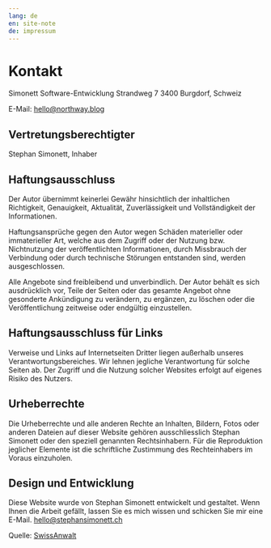 ```yaml
---
lang: de
en: site-note
de: impressum
---
```


# Kontakt

Simonett Software-Entwicklung
Strandweg 7
3400 Burgdorf, Schweiz

E-Mail: hello@northway.blog

## Vertretungsberechtigter

Stephan Simonett, Inhaber

## Haftungsausschluss

Der Autor übernimmt keinerlei Gewähr hinsichtlich der inhaltlichen Richtigkeit, Genauigkeit, Aktualität, Zuverlässigkeit und Vollständigkeit der Informationen.

Haftungsansprüche gegen den Autor wegen Schäden materieller oder immaterieller Art, welche aus dem Zugriff oder der Nutzung bzw. Nichtnutzung der veröffentlichten Informationen, durch Missbrauch der Verbindung oder durch technische Störungen entstanden sind, werden ausgeschlossen.

Alle Angebote sind freibleibend und unverbindlich. Der Autor behält es sich ausdrücklich vor, Teile der Seiten oder das gesamte Angebot ohne gesonderte Ankündigung zu verändern, zu ergänzen, zu löschen oder die Veröffentlichung zeitweise oder endgültig einzustellen.

## Haftungsausschluss für Links

Verweise und Links auf Internetseiten Dritter liegen außerhalb unseres Verantwortungsbereiches. Wir lehnen jegliche Verantwortung für solche Seiten ab. Der Zugriff und die Nutzung solcher Websites erfolgt auf eigenes Risiko des Nutzers.

## Urheberrechte

Die Urheberrechte und alle anderen Rechte an Inhalten, Bildern, Fotos oder anderen Dateien auf dieser Website gehören ausschliesslich Stephan Simonett oder den speziell genannten Rechtsinhabern. Für die Reproduktion jeglicher Elemente ist die schriftliche Zustimmung des Rechteinhabers im Voraus einzuholen.

## Design und Entwicklung

Diese Website wurde von Stephan Simonett entwickelt und gestaltet. Wenn Ihnen die Arbeit gefällt, lassen Sie es mich wissen und schicken Sie mir eine E-Mail.
<a href="mailto:hello@stephansimonett.ch">hello@stephansimonett.ch</a>

Quelle: [SwissAnwalt](https://www.swissanwalt.ch)
